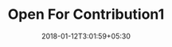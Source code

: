 ---
title: "Open For Contribution1"
date: 2018-01-12T3:01:59+05:30
draft: false
layout: open-for-contribution1

---